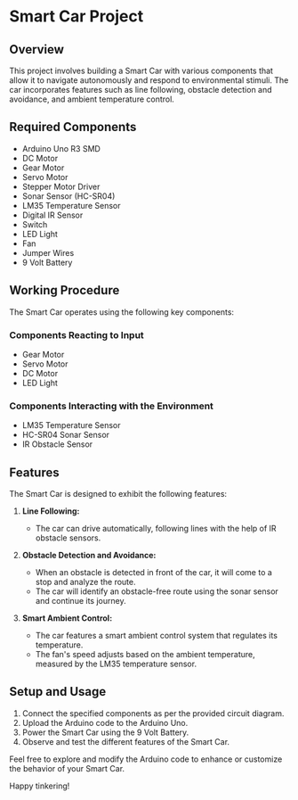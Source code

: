 # Smart Car Project

## Overview

This project involves building a Smart Car with various components that allow it to navigate autonomously and respond to environmental stimuli. The car incorporates features such as line following, obstacle detection and avoidance, and ambient temperature control.

## Required Components

- Arduino Uno R3 SMD
- DC Motor
- Gear Motor
- Servo Motor
- Stepper Motor Driver
- Sonar Sensor (HC-SR04)
- LM35 Temperature Sensor
- Digital IR Sensor
- Switch
- LED Light
- Fan
- Jumper Wires
- 9 Volt Battery

## Working Procedure

The Smart Car operates using the following key components:

### Components Reacting to Input

- Gear Motor
- Servo Motor
- DC Motor
- LED Light

### Components Interacting with the Environment

- LM35 Temperature Sensor
- HC-SR04 Sonar Sensor
- IR Obstacle Sensor

## Features

The Smart Car is designed to exhibit the following features:

1. **Line Following:**
   - The car can drive automatically, following lines with the help of IR obstacle sensors.

2. **Obstacle Detection and Avoidance:**
   - When an obstacle is detected in front of the car, it will come to a stop and analyze the route.
   - The car will identify an obstacle-free route using the sonar sensor and continue its journey.

3. **Smart Ambient Control:**
   - The car features a smart ambient control system that regulates its temperature.
   - The fan's speed adjusts based on the ambient temperature, measured by the LM35 temperature sensor.

## Setup and Usage

1. Connect the specified components as per the provided circuit diagram.
2. Upload the Arduino code to the Arduino Uno.
3. Power the Smart Car using the 9 Volt Battery.
4. Observe and test the different features of the Smart Car.

Feel free to explore and modify the Arduino code to enhance or customize the behavior of your Smart Car.

Happy tinkering!
